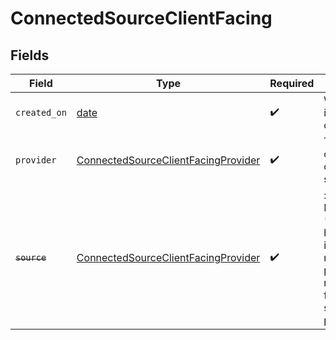 # ConnectedSourceClientFacing


## Fields

| Field                                                                                                                   | Type                                                                                                                    | Required                                                                                                                | Description                                                                                                             |
| ----------------------------------------------------------------------------------------------------------------------- | ----------------------------------------------------------------------------------------------------------------------- | ----------------------------------------------------------------------------------------------------------------------- | ----------------------------------------------------------------------------------------------------------------------- |
| `created_on`                                                                                                            | [date](https://docs.python.org/3/library/datetime.html#date-objects)                                                    | :heavy_check_mark:                                                                                                      | When your item is created                                                                                               |
| `provider`                                                                                                              | [ConnectedSourceClientFacingProvider](../../models/shared/connectedsourceclientfacingprovider.md)                       | :heavy_check_mark:                                                                                                      | The provider of this connected source.                                                                                  |
| ~~`source`~~                                                                                                            | [ConnectedSourceClientFacingProvider](../../models/shared/connectedsourceclientfacingprovider.md)                       | :heavy_check_mark:                                                                                                      | : warning: ** DEPRECATED **: This will be removed in a future release, please migrate away from it as soon as possible. |